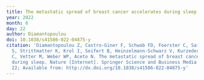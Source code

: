 ```yaml
---
title: The metastatic spread of breast cancer accelerates during sleep
year: 2022
month: 6
day: 22
author: Diamantopoulou
doi: 10.1038/s41586-022-04875-y
citation: 'Diamantopoulou Z, Castro-Giner F, Schwab FD, Foerster C, Saini M, Budinjas
  S, Strittmatter K, Krol I, Seifert B, Heinzelmann-Schwarz V, Kurzeder C, Rochlitz
  C, Vetter M, Weber WP, Aceto N. The metastatic spread of breast cancer accelerates
  during sleep. Nature [Internet]. Springer Science and Business Media LLC; 2022 Jun
  22; Available from: http://dx.doi.org/10.1038/s41586-022-04875-y'
---
```


